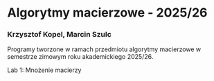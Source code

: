 # Algorytmy macierzowe - 2025/26
### Krzysztof Kopel, Marcin Szulc
Programy tworzone w ramach przedmiotu algorytmy macierzowe w semestrze zimowym roku akademickiego 2025/26.

Lab 1: Mnożenie macierzy